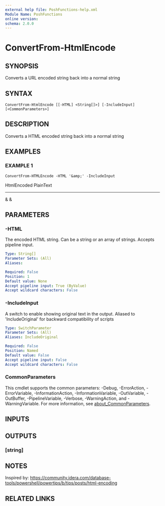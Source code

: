 ```yaml
---
external help file: PoshFunctions-help.xml
Module Name: PoshFunctions
online version:
schema: 2.0.0
---
```


# ConvertFrom-HtmlEncode

## SYNOPSIS
Converts a URL encoded string back into a normal string

## SYNTAX

```
ConvertFrom-HtmlEncode [[-HTML] <String[]>] [-IncludeInput] [<CommonParameters>]
```

## DESCRIPTION
Converts a HTML encoded string back into a normal string

## EXAMPLES

### EXAMPLE 1
```
ConvertFrom-HTMLEncode -HTML '&amp;' -IncludeInput
```

HtmlEncoded PlainText
----------- ---------
&amp;       &

## PARAMETERS

### -HTML
The encoded HTML string.
Can be a string or an array of strings.
Accepts pipeline input.

```yaml
Type: String[]
Parameter Sets: (All)
Aliases:

Required: False
Position: 1
Default value: None
Accept pipeline input: True (ByValue)
Accept wildcard characters: False
```

### -IncludeInput
A switch to enable showing original text in the output.
Aliased to 'IncludeOriginal' for backward compatibility of scripts

```yaml
Type: SwitchParameter
Parameter Sets: (All)
Aliases: IncludeOriginal

Required: False
Position: Named
Default value: False
Accept pipeline input: False
Accept wildcard characters: False
```

### CommonParameters
This cmdlet supports the common parameters: -Debug, -ErrorAction, -ErrorVariable, -InformationAction, -InformationVariable, -OutVariable, -OutBuffer, -PipelineVariable, -Verbose, -WarningAction, and -WarningVariable. For more information, see [about_CommonParameters](http://go.microsoft.com/fwlink/?LinkID=113216).

## INPUTS

## OUTPUTS

### [string]
## NOTES
Inspired by: https://community.idera.com/database-tools/powershell/powertips/b/tips/posts/html-encoding

## RELATED LINKS
